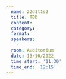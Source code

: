 ```yaml
---
  name: 22d1t1s2
  title: TBD
  content:
  category: 
  format: 
  speakers: 
    - 
  room: Auditorium
  date: 13/10/2022
  time_start: '11:30'
  time_end: '12:15'
---
```


